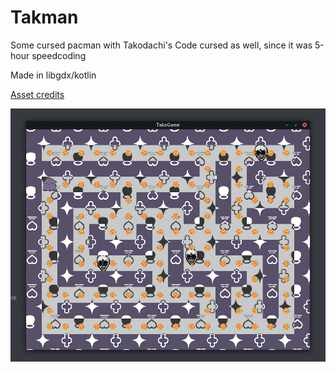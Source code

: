 # Takman
Some cursed pacman with Takodachi's
Code cursed as well, since it was 5-hour speedcoding

Made in libgdx/kotlin

[Asset credits](CREDITS.md)

![screenshot.png](screenshot.png)

